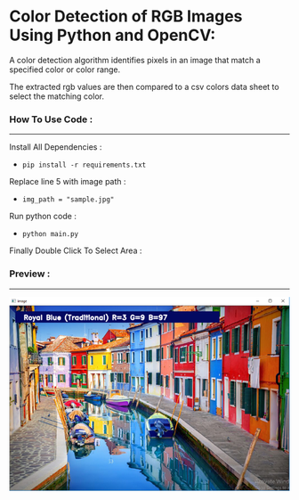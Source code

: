 # Color Detection of RGB Images Using Python and OpenCV:

A color detection algorithm identifies pixels in an image that match a specified color or color range.

The extracted rgb values are then compared to a csv colors data sheet to select the matching color.

### How To Use Code :

---
Install All Dependencies :
- `pip install -r requirements.txt`

Replace line 5 with image path :
- `img_path = "sample.jpg"`

Run python code :
- `python main.py`

Finally Double Click To Select Area :


### Preview :

---

![OUTPUT-1](output/output1.png)
